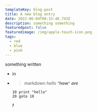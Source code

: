 ```yaml
---
templateKey: blog-post
title: A new blog entry
date: 2022-06-04T00:15:48.743Z
description: something something
featuredpost: false
featuredimage: /img/apple-touch-icon.png
tags:
  - red
  - blue
  - pink
---
```

something written

* in
* > markdown
  > *hello* ^**how**^ ***are***



  ```
  10 print "hello"
  20 goto 10
  ```

  ***!***